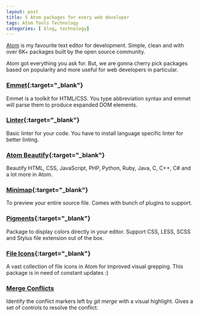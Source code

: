 ```yaml
---
layout: post
title: 5 Atom packages for every web developer
tags: Atom Tools Technology
categories: [ blog, technology]
---
```



[Atom](https://atom.io) is my favourite text editor for development. Simple, clean and with over 6K+ packages built by the open source community.

Atom got everything you ask for. But, we are gonna cherry pick packages based on popularity and more useful for web developers in particular.

### [Emmet](https://atom.io/packages/emmet){:target="_blank"}
Emmet is a toolkit for HTML/CSS. You type abbreviation syntax and emmet will parse them to produce expanded DOM elements.

### [Linter](https://atom.io/packages/linter){:target="_blank"}
Basic linter for your code. You have to install language specific linter for better linting.

### [Atom Beautify](https://atom.io/packages/atom-beautify){:target="_blank"}
Beautify HTML, CSS, JavaScript, PHP, Python, Ruby, Java, C, C++, C# and a lot more in Atom.

### [Minimap](https://atom.io/packages/minimap){:target="_blank"}
To preview your entire source file. Comes with bunch of plugins to support.

### [Pigments](https://atom.io/packages/pigments){:target="_blank"}
Package to display colors directly in your editor. Support CSS, LESS, SCSS and Stylus file extension out of the box.

### [File Icons](https://atom.io/packages/file-icons){:target="_blank"}
A vast collection of file icons in Atom for improved visual grepping. This package is in need of constant updates :)

### [Merge Conflicts](https://atom.io/packages/merge-conflicts)

Identify the conflict markers left by *git merge* with a visual highlight. Gives a set of controls to resolve the conflict.
